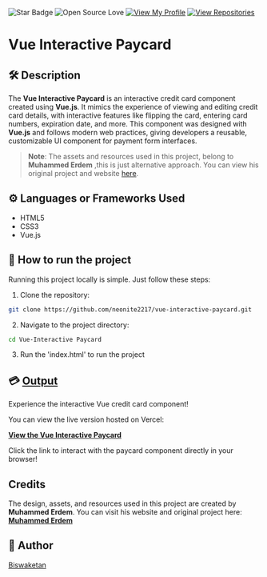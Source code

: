 
![Star Badge](https://img.shields.io/static/v1?label=%F0%9F%8C%9F&message=If%20Useful&style=style=flat&color=BC4E99)
![Open Source Love](https://badges.frapsoft.com/os/v1/open-source.svg?v=103)
[![View My Profile](https://img.shields.io/badge/View-My_Profile-green?logo=GitHub)](https://github.com/neonite2217)
[![View Repositories](https://img.shields.io/badge/View-My_Repositories-blue?logo=GitHub)](https://github.com/neonite2217?tab=repositories)

# Vue Interactive Paycard

## 🛠️ Description

The **Vue Interactive Paycard** is an interactive credit card component created using **Vue.js**. It mimics the experience of viewing and editing credit card details, with interactive features like flipping the card, entering card numbers, expiration date, and more. This component was designed with **Vue.js** and follows modern web practices, giving developers a reusable, customizable UI component for payment form interfaces.

> **Note**: The assets and resources used in this project, belong to **Muhammed Erdem** ,this is just alternative approach. You can view his original project and website [here](https://muhammed.erdem.dev/).

## ⚙️ Languages or Frameworks Used

<ul>
    <li>HTML5</li>
    <li>CSS3</li>
    <li>Vue.js</li>
</ul>

## 🌟 How to run the project

Running this project locally is simple. Just follow these steps:

1. Clone the repository:

```sh
git clone https://github.com/neonite2217/vue-interactive-paycard.git
```

2. Navigate to the project directory:

```sh
cd Vue-Interactive Paycard
```

3. Run the 'index.html' to run the project

## 💳 [Output](https://ppaycard.vercel.app/)

Experience the interactive Vue credit card component!

You can view the live version hosted on Vercel:

[**View the Vue Interactive Paycard**](https://ppaycard.vercel.app/)

Click the link to interact with the paycard component directly in your browser!

## Credits
The design, assets, and resources used in this project are created by **Muhammed Erdem**. You can visit his website and original project here:
[**Muhammed Erdem**](https://muhammed.erdem.dev/)


## 🤖 Author

[Biswaketan](https://github.com/neonite2217/)

